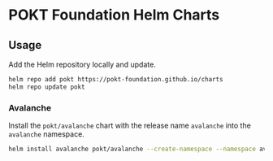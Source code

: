 # POKT Foundation Helm Charts

## Usage

Add the Helm repository locally and update.

```bash
helm repo add pokt https://pokt-foundation.github.io/charts
helm repo update pokt
```

### Avalanche

Install the `pokt/avalanche` chart with the release name `avalanche` into the `avalanche` namespace.

```bash
helm install avalanche pokt/avalanche --create-namespace --namespace avalanche
```
